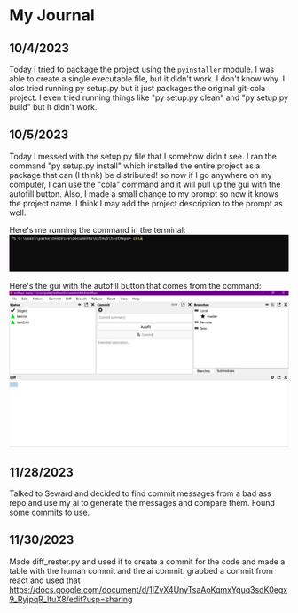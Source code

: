 # My Journal #

## 10/4/2023 ##
Today I tried to package the project using the `pyinstaller` module. I was able to create a single executable file, but it didn't work. I don't know why.
I alos tried running py setup.py but it just packages the original git-cola project. I even tried running things like "py setup.py clean" and "py setup.py build" but it didn't work. 

## 10/5/2023 ##
Today I messed with the setup.py file that I somehow didn't see. I ran the command "py setup.py install" which installed the entire project as a package that can (I think) be distributed! so now if I go anywhere on my computer, I can use the "cola" command and it will pull up the gui with the autofill button.
Also, I made a small change to my prompt so now it knows the project name. I think I may add the project description to the prompt as well.

Here's me running the command in the terminal:
![command](./images/command.png)

Here's the gui with the autofill button that comes from the command:
![gui](./images/gui.png)

## 11/28/2023 ##
Talked to Seward and decided to find commit messages from a bad ass repo and use my ai to generate the messages and compare them. Found some commits to use.

## 11/30/2023 ##
Made diff_rester.py and used it to create a commit for the code and made a table with the human commit and the ai commit. grabbed a commit from react and used that
https://docs.google.com/document/d/1lZvX4UnyTsaAoKqmxYguq3sdK0egx9_RyjpqR_ltuX8/edit?usp=sharing 